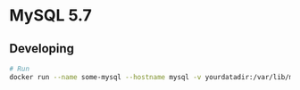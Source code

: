 
# MySQL 5.7




## Developing

```bash
# Run
docker run --name some-mysql --hostname mysql -v yourdatadir:/var/lib/mysql -e MYSQL_ROOT_PASSWORD=password -d heinoc/mysql:tag
```
